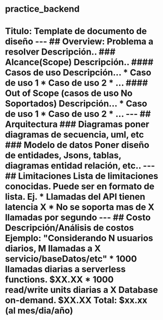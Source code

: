 # practice_backend
# Titulo: Template de documento de diseño --- ## Overview: Problema a resolver Descripción..  ### Alcance(Scope) Descripción..  #### Casos de uso Descripción... * Caso de uso 1 * Caso de uso 2 * ...  #### Out of Scope (casos de uso No Soportados) Descripción... * Caso de uso 1 * Caso de uso 2 * ... --- ## Arquitectura  ### Diagramas poner diagramas de secuencia, uml, etc  ### Modelo de datos Poner diseño de entidades, Jsons, tablas, diagramas entidad relación, etc..  --- ## Limitaciones Lista de limitaciones conocidas. Puede ser en formato de lista. Ej. * Llamadas del API tienen latencia X * No se soporta mas de X llamadas por segundo --- ## Costo Descripción/Análisis de costos Ejemplo: "Considerando N usuarios diarios, M llamadas a X servicio/baseDatos/etc" * 1000 llamadas diarias a serverless functions. $XX.XX * 1000 read/write units diarias a X Database on-demand. $XX.XX Total: $xx.xx (al mes/dia/año)
